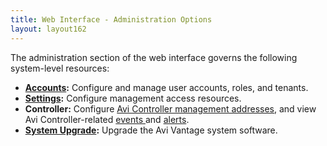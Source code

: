 ```yaml
---
title: Web Interface - Administration Options
layout: layout162
---
```

The administration section of the web interface governs the following system-level resources:

* **<a href="/docs/16.2/user-accounts">Accounts</a>:** Configure and manage user accounts, roles, and tenants.
* **<a href="/docs/16.2/administrative-settings">Settings</a>:** Configure management access resources.
* **Controller:** Configure <a href="/docs/16.2/avi-controller-analytics-page">Avi Controller management addresses</a>, and view Avi Controller-related <a href="/docs/16.2/avi-controller-events-log">events </a>and <a href="/docs/16.2/avi-controller-alerts-log">alerts</a>.
* **<a href="/docs/16.2/upgrading-the-vantage-software">System Upgrade</a>:** Upgrade the Avi Vantage system software. 